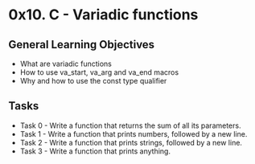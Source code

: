 # 0x10. C - Variadic functions

## General Learning Objectives
* What are variadic functions
* How to use va_start, va_arg and va_end macros
* Why and how to use the const type qualifier

## Tasks
* Task 0 - Write a function that returns the sum of all its parameters.
* Task 1 - Write a function that prints numbers, followed by a new line.
* Task 2 - Write a function that prints strings, followed by a new line.
* Task 3 - Write a function that prints anything.
